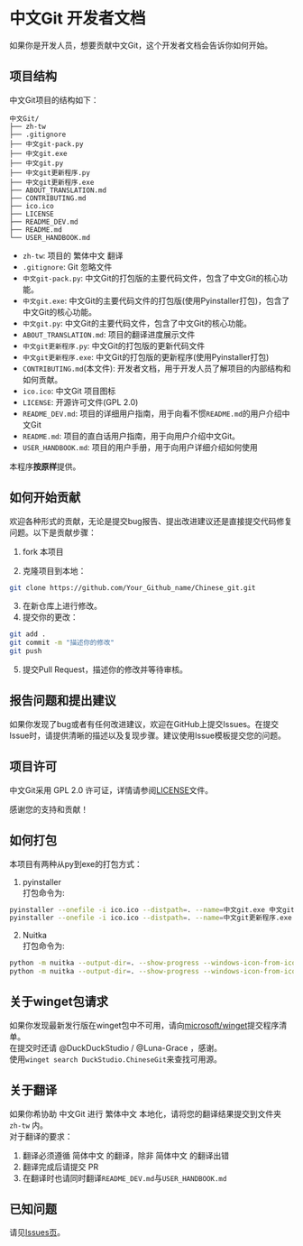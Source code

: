 # 中文Git 开发者文档

如果你是开发人员，想要贡献中文Git，这个开发者文档会告诉你如何开始。

## 项目结构

中文Git项目的结构如下：

```
中文Git/
├── zh-tw
├── .gitignore
├── 中文git-pack.py
├── 中文git.exe
├── 中文git.py
├── 中文git更新程序.py
├── 中文git更新程序.exe
├── ABOUT_TRANSLATION.md
├── CONTRIBUTING.md
├── ico.ico
├── LICENSE
├── README_DEV.md
├── README.md
└── USER_HANDBOOK.md
```

* `zh-tw`: 项目的 繁体中文 翻译
* `.gitignore`: Git 忽略文件
* `中文git-pack.py`: 中文Git的打包版的主要代码文件，包含了中文Git的核心功能。
* `中文git.exe`: 中文Git的主要代码文件的打包版(使用Pyinstaller打包)，包含了中文Git的核心功能。
* `中文git.py`: 中文Git的主要代码文件，包含了中文Git的核心功能。
* `ABOUT_TRANSLATION.md`: 项目的翻译进度展示文件
* `中文git更新程序.py`: 中文Git的打包版的更新代码文件
* `中文git更新程序.exe`: 中文Git的打包版的更新程序(使用Pyinstaller打包)
* `CONTRIBUTING.md`(本文件): 开发者文档，用于开发人员了解项目的内部结构和如何贡献。
* `ico.ico`: 中文Git 项目图标
* `LICENSE`: 开源许可文件(GPL 2.0)
* `README_DEV.md`: 项目的详细用户指南，用于向看不惯`README.md`的用户介绍中文Git
* `README.md`: 项目的直白话用户指南，用于向用户介绍中文Git。
* `USER_HANDBOOK.md`: 项目的用户手册，用于向用户详细介绍如何使用

本程序**按原样**提供。  

## 如何开始贡献

欢迎各种形式的贡献，无论是提交bug报告、提出改进建议还是直接提交代码修复问题。以下是贡献步骤：

1. fork 本项目

2. 克隆项目到本地：

```bash
git clone https://github.com/Your_Github_name/Chinese_git.git
```

3. 在新仓库上进行修改。
4. 提交你的更改：

```bash
git add .
git commit -m "描述你的修改"
git push
```

5. 提交Pull Request，描述你的修改并等待审核。

## 报告问题和提出建议

如果你发现了bug或者有任何改进建议，欢迎在GitHub上提交Issues。在提交Issue时，请提供清晰的描述以及复现步骤。建议使用Issue模板提交您的问题。  

## 项目许可

中文Git采用 GPL 2.0 许可证，详情请参阅[LICENSE](https://github.com/DuckDuckStudio/Chinese_git/blob/main/LICENSE)文件。

感谢您的支持和贡献！

## 如何打包

本项目有两种从py到exe的打包方式：  
1. pyinstaller  
打包命令为:  
```bash
pyinstaller --onefile -i ico.ico --distpath=. --name=中文git.exe 中文git-pack.py
pyinstaller --onefile -i ico.ico --distpath=. --name=中文git更新程序.exe 中文git更新程序.py
```
2. Nuitka  
打包命令为:  
```bash
python -m nuitka --output-dir=. --show-progress --windows-icon-from-ico=ico.ico --onefile --remove-output 中文git-pack.py
python -m nuitka --output-dir=. --show-progress --windows-icon-from-ico=ico.ico --onefile --remove-output 中文git更新程序.py
```

## 关于winget包请求
如果你发现最新发行版在winget包中不可用，请向[microsoft/winget](https://github.com/microsoft/winget-pkgs)提交程序清单。  
在提交时还请 @DuckDuckStudio / @Luna-Grace ，感谢。  
使用`winget search DuckStudio.ChineseGit`来查找可用源。  

## 关于翻译
如果你希协助 中文Git 进行 繁体中文 本地化，请将您的翻译结果提交到文件夹 `zh-tw` 内。  
对于翻译的要求：  
1. 翻译必须遵循 简体中文 的翻译，除非 简体中文 的翻译出错
2. 翻译完成后请提交 PR
3. 在翻译时也请同时翻译`README_DEV.md`与`USER_HANDBOOK.md`

## 已知问题

请见[Issues页](https://github.com/DuckDuckStudio/Chinese_git/issues)。
